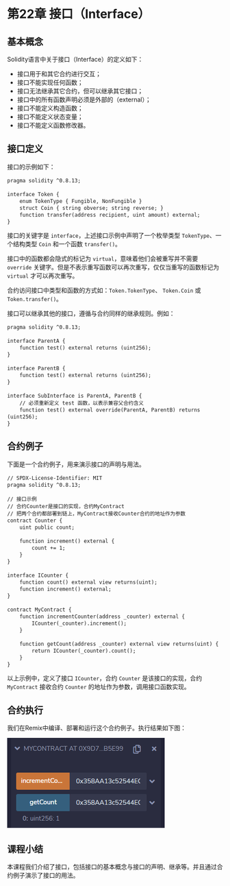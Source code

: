 # 第22章 接口（Interface）

## 基本概念

Solidity语言中关于接口（Interface）的定义如下：

+ 接口用于和其它合约进行交互；
+ 接口不能实现任何函数；
+ 接口无法继承其它合约，但可以继承其它接口；
+ 接口中的所有函数声明必须是外部的（external）；
+ 接口不能定义构造函数；
+ 接口不能定义状态变量；
+ 接口不能定义函数修改器。

## 接口定义

接口的示例如下：

```
pragma solidity ^0.8.13;

interface Token {
    enum TokenType { Fungible, NonFungible }
    struct Coin { string obverse; string reverse; }
    function transfer(address recipient, uint amount) external;
}
```

接口的关键字是 `interface`，上述接口示例中声明了一个枚举类型 `TokenType`、一个结构类型 `Coin` 和一个函数 `transfer()`。

接口中的函数都会隐式的标记为 `virtual`，意味着他们会被重写并不需要 `override` 关键字。但是不表示重写函数可以再次重写，仅仅当重写的函数标记为 `virtual` 才可以再次重写。

合约访问接口中类型和函数的方式如：`Token.TokenType`、 `Token.Coin` 或 `Token.transfer()`。

接口可以继承其他的接口，遵循与合约同样的继承规则。例如：

```
pragma solidity ^0.8.13;

interface ParentA {
    function test() external returns (uint256);
}

interface ParentB {
    function test() external returns (uint256);
}

interface SubInterface is ParentA, ParentB {
    // 必须重新定义 test 函数，以表示兼容父合约含义
    function test() external override(ParentA, ParentB) returns (uint256);
}
```

## 合约例子

下面是一个合约例子，用来演示接口的声明与用法。

```
// SPDX-License-Identifier: MIT
pragma solidity ^0.8.13;

// 接口示例
// 合约Counter是接口的实现，合约MyContract
// 把两个合约都部署到链上，MyContract接收Counter合约的地址作为参数
contract Counter {
    uint public count;

    function increment() external {
        count += 1;
    }
}

interface ICounter {
    function count() external view returns(uint);
    function increment() external;
}

contract MyContract {
    function incrementCounter(address _counter) external {
        ICounter(_counter).increment();
    }

    function getCount(address _counter) external view returns(uint) {
        return ICounter(_counter).count();
    }
}
```

以上示例中，定义了接口 `ICounter`，合约 `Counter` 是该接口的实现，合约 `MyContract` 接收合约 `Counter` 的地址作为参数，调用接口函数实现。

## 合约执行

我们在Remix中编译、部署和运行这个合约例子。执行结果如下图：

![](./images/remix-interface-1.png)

## 课程小结

本课程我们介绍了接口，包括接口的基本概念与接口的声明、继承等。并且通过合约例子演示了接口的用法。


